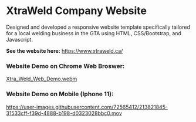 # XtraWeld Company Website

Designed and developed a responsive website template specifically tailored for a local welding business in the GTA using HTML, CSS/Bootstrap, and Javascript.

**See the website here:** https://www.xtraweld.ca/

### Website Demo on Chrome Web Broswer:

[Xtra_Weld_Web_Demo.webm](https://user-images.githubusercontent.com/72565412/213821873-ac82c1a5-9229-426d-afac-758789c99f61.webm)


### Website Demo on Mobile (Iphone 11):



https://user-images.githubusercontent.com/72565412/213821845-31533cff-f39d-4888-b198-d0323028bbc0.mov




